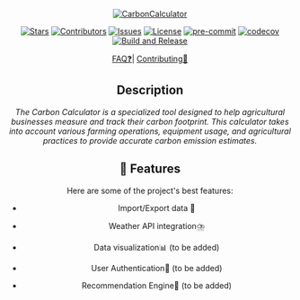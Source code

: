 <div align="center">

[![CarbonCalculator](https://socialify.git.ci/Luis-Rosario-Alers/CarbonCalculator/image?description=1&font=Inter&logo=https%3A%2F%2Fi.pinimg.com%2Foriginals%2F4c%2F1b%2F31%2F4c1b319027c050c1fd247c860ef2e578.png&name=1&pattern=Plus&theme=Light)](https://github.com/Luis-Rosario-Alers/CarbonCalculator)

[![Stars](https://img.shields.io/github/stars/Luis-Rosario-Alers/CarbonCalculator)](https://github.com/Luis-Rosario-Alers/CarbonCalculator/stargazers)
[![Contributors](https://img.shields.io/github/contributors/Luis-Rosario-Alers/CarbonCalculator)](https://github.com/Luis-Rosario-Alers/CarbonCalculator/graphs/contributors)
[![Issues](https://img.shields.io/github/issues/Luis-Rosario-Alers/CarbonCalculator)](https://github.com/Luis-Rosario-Alers/CarbonCalculator/issues)
[![License](https://img.shields.io/github/license/Luis-Rosario-Alers/CarbonCalculator)](https://github.com/Luis-Rosario-Alers/CarbonCalculator/blob/master/LICENSE)
[![pre-commit](https://img.shields.io/badge/pre--commit-enabled-brightgreen?logo=pre-commit)](https://github.com/pre-commit/pre-commit)
[![codecov](https://codecov.io/github/Luis-Rosario-Alers/CarbonCalculator/graph/badge.svg?token=OVPU0O07GO)](https://codecov.io/github/Luis-Rosario-Alers/CarbonCalculator)
[![Build and Release](https://github.com/Luis-Rosario-Alers/CarbonCalculator/actions/workflows/python-build-release.yml/badge.svg)](https://github.com/Luis-Rosario-Alers/CarbonCalculator/actions/workflows/python-build-release.yml)

[FAQ❓](FAQ.md)| [Contributing🤝](CONTRIBUTING)

## **Description**

*The Carbon Calculator is a specialized tool designed to help agricultural businesses measure and track their carbon footprint. This calculator takes into account various farming operations, equipment usage, and agricultural practices to provide accurate carbon emission estimates.*

<h2>🧐 Features</h2>

Here are some of the project's best features:

* Import/Export data 📄

* Weather API integration⛈️

* Data visualization📊 (to be added)

* User Authentication👤 (to be added)

* Recommendation Engine🤖 (to be added)
